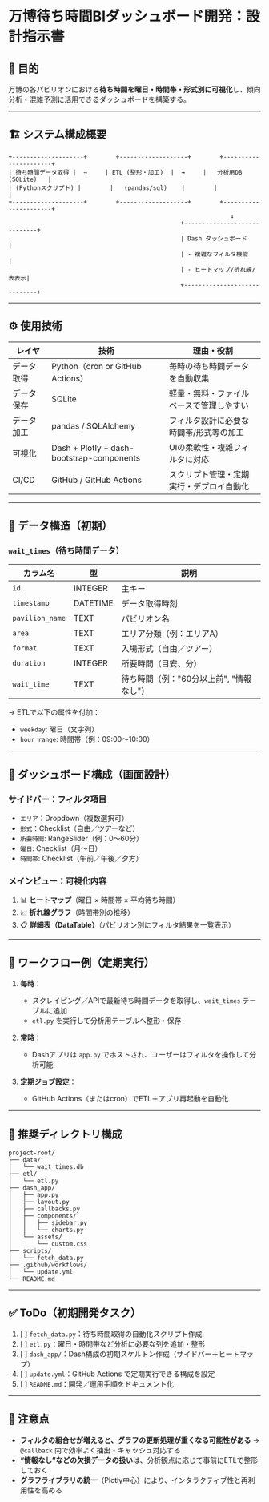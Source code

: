 # 万博待ち時間BIダッシュボード開発：設計指示書

## 📌 目的

万博の各パビリオンにおける**待ち時間を曜日・時間帯・形式別に可視化**し、傾向分析・混雑予測に活用できるダッシュボードを構築する。

---

## 🏗 システム構成概要

```
+--------------------+        +-------------------+        +----------------------+
| 待ち時間データ取得 |  →     | ETL (整形・加工)  |  →     |   分析用DB (SQLite)   |
| (Pythonスクリプト) |        |   (pandas/sql)    |        |                      |
+--------------------+        +-------------------+        +----------------------+
                                                              ↓
                                                +-----------------------------+
                                                | Dash ダッシュボード         |
                                                | - 複雑なフィルタ機能        |
                                                | - ヒートマップ/折れ線/表表示|
                                                +-----------------------------+
```

---

## ⚙️ 使用技術

| レイヤ   | 技術                                        | 理由・役割                |
| ----- | ----------------------------------------- | -------------------- |
| データ取得 | Python（cron or GitHub Actions）            | 毎時の待ち時間データを自動収集      |
| データ保存 | SQLite                                    | 軽量・無料・ファイルベースで管理しやすい |
| データ加工 | pandas / SQLAlchemy                       | フィルタ設計に必要な時間帯/形式等の加工 |
| 可視化   | Dash + Plotly + dash-bootstrap-components | UIの柔軟性・複雑フィルタに対応     |
| CI/CD | GitHub / GitHub Actions                   | スクリプト管理・定期実行・デプロイ自動化 |

---

## 🧱 データ構造（初期）

### `wait_times`（待ち時間データ）

| カラム名            | 型        | 説明                       |
| --------------- | -------- | ------------------------ |
| `id`            | INTEGER  | 主キー                      |
| `timestamp`     | DATETIME | データ取得時刻                  |
| `pavilion_name` | TEXT     | パビリオン名                   |
| `area`          | TEXT     | エリア分類（例：エリアA）            |
| `format`        | TEXT     | 入場形式（自由／ツアー）             |
| `duration`      | INTEGER  | 所要時間（目安、分）               |
| `wait_time`     | TEXT     | 待ち時間（例："60分以上前", "情報なし"） |

→ ETLで以下の属性を付加：

* `weekday`: 曜日（文字列）
* `hour_range`: 時間帯（例：09:00〜10:00）

---

## 🎨 ダッシュボード構成（画面設計）

### サイドバー：フィルタ項目

* `エリア`：Dropdown（複数選択可）
* `形式`：Checklist（自由／ツアーなど）
* `所要時間`: RangeSlider（例：0〜60分）
* `曜日`: Checklist（月〜日）
* `時間帯`: Checklist（午前／午後／夕方）

### メインビュー：可視化内容

1. 📊 **ヒートマップ**（曜日 × 時間帯 × 平均待ち時間）
2. 📈 **折れ線グラフ**（時間帯別の推移）
3. 📋 **詳細表（DataTable）**（パビリオン別にフィルタ結果を一覧表示）

---

## 🔁 ワークフロー例（定期実行）

1. **毎時**：

   * スクレイピング／APIで最新待ち時間データを取得し、`wait_times` テーブルに追加
   * `etl.py` を実行して分析用テーブルへ整形・保存

2. **常時**：

   * Dashアプリは `app.py` でホストされ、ユーザーはフィルタを操作して分析可能

3. **定期ジョブ設定**：

   * GitHub Actions（またはcron）でETL＋アプリ再起動を自動化

---

## 📁 推奨ディレクトリ構成

```
project-root/
├── data/
│   └── wait_times.db
├── etl/
│   └── etl.py
├── dash_app/
│   ├── app.py
│   ├── layout.py
│   ├── callbacks.py
│   ├── components/
│   │   ├── sidebar.py
│   │   └── charts.py
│   └── assets/
│       └── custom.css
├── scripts/
│   └── fetch_data.py
├── .github/workflows/
│   └── update.yml
└── README.md
```

---

## ✅ ToDo（初期開発タスク）

1. [ ] `fetch_data.py`：待ち時間取得の自動化スクリプト作成
2. [ ] `etl.py`：曜日・時間帯など分析に必要な列を追加・整形
3. [ ] `dash_app/`：Dash構成の初期スケルトン作成（サイドバー＋ヒートマップ）
4. [ ] `update.yml`：GitHub Actions で定期実行できる構成を設定
5. [ ] `README.md`：開発／運用手順をドキュメント化

---

## 📌 注意点

* **フィルタの組合せが増えると、グラフの更新処理が重くなる可能性がある** → `@callback` 内で効率よく抽出・キャッシュ対応する
* **“情報なし”などの欠損データの扱い**は、分析観点に応じて事前にETLで整形しておく
* **グラフライブラリの統一**（Plotly中心）により、インタラクティブ性と再利用性を高める

